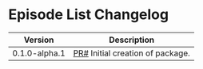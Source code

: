# Episode List Changelog

<!-- prettier-ignore -->
| Version | Description |
|---------|-------------|
| 0.1.0-alpha.1 | [PR#]() Initial creation of package. |
